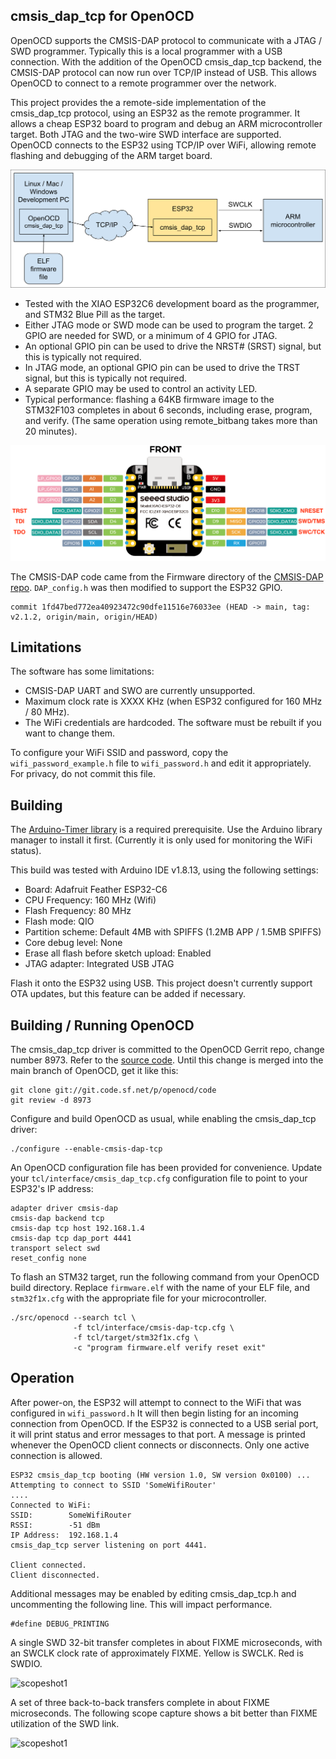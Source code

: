 ## cmsis_dap_tcp for OpenOCD

OpenOCD supports the CMSIS-DAP protocol to communicate with a JTAG / SWD
programmer. Typically this is a local programmer with a USB connection. With
the addition of the OpenOCD cmsis_dap_tcp backend, the CMSIS-DAP protocol can
now run over TCP/IP instead of USB. This allows OpenOCD to connect to a remote
programmer over the network.

This project provides the a remote-side implementation of the cmsis_dap_tcp
protocol, using an ESP32 as the remote programmer. It allows a cheap ESP32
board to program and debug an ARM microcontroller target. Both JTAG and the
two-wire SWD interface are supported. OpenOCD connects to the ESP32 using
TCP/IP over WiFi, allowing remote flashing and debugging of the ARM target
board.

![diagram](img/cmsis_dap_tcp_diagram.svg)

- Tested with the XIAO ESP32C6 development board as the programmer, and STM32
  Blue Pill as the target.
- Either JTAG mode or SWD mode can be used to program the target. 2 GPIO are
  needed for SWD, or a minimum of 4 GPIO for JTAG.
- An optional GPIO pin can be used to drive the NRST# (SRST) signal, but this
  is typically not required.
- In JTAG mode, an optional GPIO pin can be used to drive the TRST signal, but
  this is typically not required.
- A separate GPIO may be used to control an activity LED.
- Typical performance: flashing a 64KB firmware image to the STM32F103
  completes in about 6 seconds, including erase, program, and verify. (The same
  operation using remote_bitbang takes more than 20 minutes).

![pinout](img/xiao_esp32c6_pinout.png)

The CMSIS-DAP code came from the Firmware directory of the [CMSIS-DAP
repo](https://github.com/ARM-software/CMSIS-DAP). ```DAP_config.h``` was then
modified to support the ESP32 GPIO.
```
commit 1fd47bed772ea40923472c90dfe11516e76033ee (HEAD -> main, tag: v2.1.2, origin/main, origin/HEAD)
```

## Limitations

The software has some limitations:

- CMSIS-DAP UART and SWO are currently unsupported.
- Maximum clock rate is XXXX KHz (when ESP32 configured for 160 MHz / 80 MHz).
- The WiFi credentials are hardcoded. The software must be rebuilt if you want
  to change them.

To configure your WiFi SSID and password, copy the
```wifi_password_example.h``` file to ```wifi_password.h``` and edit it
appropriately. For privacy, do not commit this file.

## Building

The [Arduino-Timer library](https://github.com/contrem/arduino-timer) is
a required prerequisite. Use the Arduino library manager to install it first.
(Currently it is only used for monitoring the WiFi status).

This build was tested with Arduino IDE v1.8.13, using the following settings:

- Board: Adafruit Feather ESP32-C6
- CPU Frequency: 160 MHz (Wifi)
- Flash Frequency: 80 MHz
- Flash mode: QIO
- Partition scheme: Default 4MB with SPIFFS (1.2MB APP / 1.5MB SPIFFS)
- Core debug level: None
- Erase all flash before sketch upload: Enabled
- JTAG adapter: Integrated USB JTAG

Flash it onto the ESP32 using USB. This project doesn't currently support OTA
updates, but this feature can be added if necessary.

## Building / Running OpenOCD

The cmsis_dap_tcp driver is committed to the OpenOCD Gerrit repo, change number
8973. Refer to the [source code](https://review.openocd.org/c/openocd/+/8973).
Until this change is merged into the main branch of OpenOCD, get it like this:

```
git clone git://git.code.sf.net/p/openocd/code
git review -d 8973
```

Configure and build OpenOCD as usual, while enabling the cmsis_dap_tcp driver:

```
./configure --enable-cmsis-dap-tcp
```

An OpenOCD configuration file has been provided for convenience.
Update your ```tcl/interface/cmsis_dap_tcp.cfg``` configuration file to point to
your ESP32's IP address:

```
adapter driver cmsis-dap
cmsis-dap backend tcp
cmsis-dap tcp host 192.168.1.4
cmsis-dap tcp dap_port 4441
transport select swd
reset_config none
```

To flash an STM32 target, run the following command from your OpenOCD build
directory.  Replace ```firmware.elf``` with the name of your ELF file, and
```stm32f1x.cfg``` with the appropriate file for your microcontroller.

```
./src/openocd --search tcl \
              -f tcl/interface/cmsis-dap-tcp.cfg \
              -f tcl/target/stm32f1x.cfg \
              -c "program firmware.elf verify reset exit"
```

## Operation

After power-on, the ESP32 will attempt to connect to the WiFi that was
configured in ```wifi_password.h``` It will then begin listing for an incoming
connection from OpenOCD. If the ESP32 is connected to a USB serial port, it
will print status and error messages to that port. A message is printed
whenever the OpenOCD client connects or disconnects. Only one active connection
is allowed.

```
ESP32 cmsis_dap_tcp booting (HW version 1.0, SW version 0x0100) ...
Attempting to connect to SSID 'SomeWifiRouter'
....
Connected to WiFi:
SSID:        SomeWifiRouter
RSSI:        -51 dBm
IP Address:  192.168.1.4
cmsis_dap_tcp server listening on port 4441.

Client connected.
Client disconnected.
```

Additional messages may be enabled by editing cmsis_dap_tcp.h and uncommenting
the following line. This will impact performance.
```
#define DEBUG_PRINTING
```

A single SWD 32-bit transfer completes in about FIXME microseconds, with an
SWCLK clock rate of approximately FIXME. Yellow is SWCLK. Red is SWDIO.

![scopeshot1](img/scopeshot1.png)

A set of three back-to-back transfers complete in about FIXME microseconds. The
following scope capture shows a bit better than FIXME utilization of the SWD
link.

![scopeshot1](img/scopeshot2.png)
